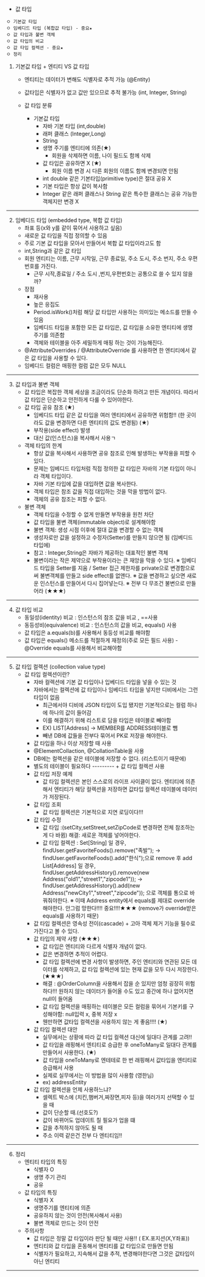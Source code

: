 + 값 타입
```
ㅇ 기본값 타입
ㅇ 임베디드 타입 (복합값 타입) - 중요★
ㅇ 값 타입과 불변 객체
ㅇ 값 타입의 비교
ㅇ 값 타입 컬렉션 - 중요★
ㅇ 정리
```
  1. 기본값 타입
    + 엔티티 VS 값 타입
      + 엔티티는 데이터가 변해도 식별자로 추적 가능 (@Entity)
      + 값타입은 식별자가 없고 값만 있으므로 추적 불가능 (int, Integer, String)
    
      + 값 타입 분류
        + 기본값 타입
          + 자바 기본 타입 (int,double)
          + 래퍼 클래스 (Integer,Long)
          + String
          + 생명 주기를 엔티티에 의존(★)
            + 회원을 삭제하면 이름, 나이 필드도 함께 삭제
          + 값 타입은 공유하면 X (★)
            + 회원 이름 변경 시 다른 회원의 이름도 함께 변경되면 안됨
          + int double 같은 기본타입(primitive type)은 절대 공유 X
          + 기본 타입은 항상 값이 복사함
          + Integer 같은 래퍼 클래스나 String 같은 특수한 클래스는 공유 가능한 객체지만 변경 X
  ---------
  2. 임베디드 타입 (embedded type, 복합 값 타입)
      + 좌표 등(x와 y를 같이 묶어서 사용하고 싶음)
      + 새로운 값 타입을 직접 정의할 수 있음
      + 주로 기본 값 타입을 모아서 만들어서 복합 값 타입이라고도 함
      + int,String과 같은 값 타입
      + 회원 엔티티는 이름, 근무 시작일, 근무 종료일, 주소 도시, 주소 번지, 주소 우편번호를 가진다.
        + 근무 시작,종료일 /  주소 도시 ,번지,우편번호는 공통으로 쓸 수 있지 않을까?
      + 장점
        + 재사용
        + 높은 응집도
        + Period.isWork()처럼 해당 값 타입만 사용하는 의미있는 메소드를 만들 수 있음
        + 임베디드 타입을 포함한 모든 값 타입은, 값 타입을 소유한 엔티티에 생명 주기를 의존함
        + 객체와 테이블을 아주 세밀하게 매핑 하는 것이 가능해진다.
      + @AttributeOverrides / @AttributeOverride 를 사용하면 한 엔티티에서 같은 값 타입을 사용할 수 있다.
      + 임베디드 컬럼은 매핑한 컬럼 값은 모두 NULL
  ---------
  3. 값 타입과 불변 객체
      + 값 타입은 복잡한 객체 세상을 조금이라도 단순화 하려고 만든 개념이다. 따라서 값 타입은 단순하고 안전하게 다룰 수 있어야한다.
      + 값 타입 공유 참조 (★)
        + 임베디드 타입 같은 값 타입을 여러 엔티티에서 공유하면 위험함!! (한 곳이라도 값을 변경하면 다른 엔티티의 값도 변경됨) (★)
        + 부작용(side effect) 발생 
        + 대신 값(인스턴스)을 복사해서 사용ㄱ
      + 객체 타입의 한계
        + 항상 값을 복사해서 사용하면 공유 참조로 인해 발생하는 부작용을 피할 수 있다.
        + 문제는 임베디드 타입처럼 직접 정의한 값 타입은 자바의 기본 타입이 아니라 객체 타입이다.
        + 자바 기본 타입에 값을 대입하면 값을 복사한다.
        + 객체 타입은 참조 값을 직접 대입하는 것을 막을 방법이 없다.
        + 객체의 공유 참조는 피할 수 없다.
      + 불변 객체
        + 객체 타입을 수정할 수 없게 만들면 부작용을 원천 차단
        + 값 타입을 불변 객체(immutable object)로 설계해야함
        + 불변 객체: 생성 시점 이후에 절대 값을 변경할 수 없는 객체
        + 생성자로만 값을 설정하고 수정자(Setter)를 만들지 않으면 됨 (임베디드 타입에)
        + 참고 : Integer,String은 자바가 제공하는 대표적인 불변 객체
        + 불변이라는 작은 제약으로 부작용이라는 큰 재앙을 막을 수 있다.
      ※ 임베디드 타입을 Setter를 지움 / Setter 접근 제한자를 private으로 변경함으로써 불변객체를 만들고 side effect를 없앤다.
      ※ 값을 변경하고 싶으면 새로운 인스턴스를 만들어서 다시 집어넣는다.
      ※ 전부 다 무조건 불변으로 만들어라 (★★★)
  ---------
  4. 값 타입 비교
      + 동일성(identity) 비교 : 인스턴스의 참조 값을 비교 , ==사용
      + 동등성비(equivalence) 비교 : 인스턴스의 값을 비교, equals() 사용
      + 값 타입은 a.equals(b)를 사용해서 동등성 비교를 해야함
      + 값 타입은 equals() 메소드를 적절하게 재정의(주로 모든 필드 사용) - @Override equals를 사용해서 비교해야함
  ---------
  5. 값 타입 컬렉션 (collection value type)
      + 값 타입 컬렉션이란? 
        + 자바 컬렉션에 기본 값 타입이나 입베디드 타입을 넣을 수 있는 것
        + 자바에서는 컬렉션에 값 타입이나 임베디드 타입을 넣지만 디비에서는 그런 타입이 없음
          + 최근에서야 디비에 JSON 타입이 도입 됐지만 기본적으로는 컬럼 하나에 하나의 값이 들어감
          + 이를 해결하기 위해 리스트로 담을 타입은 테이블로 빼야함
          + EX) LIST[Address] -> MEMBER를 ADDRESS테이블로 뺌 
          + 빼낸 DB에 값들을 전부다 묶어서 PK로 저장을 해야한다.
        + 값 타입을 하나 이상 저장할 때 사용
        + @ElementCollaction, @CollationTable을 사용
        + DB에는 컬렉션을 같은 테이블에 저장할 수 없다. (리스트이기 때문에)
        + 별도의 테이블이 필요하다
    ---------
    + 값 타입 컬렉션 사용
        + 값 타입 저장 예제
          + 값 타입 컬렉션은 본인 스스로의 라이프 사이클이 없다. 엔티티에 의존해서 엔티티가 해당 컬렉션을 저장하면 값타입 컬렉션 테이블에 데이터가 저장된다. 
        + 값 타입 조회
          + 값 타입 컬렉션은 기본적으로 지연 로딩이다!!! 
        + 값 타입 수정
          + 값 타입 :(setCity,setStreet,setZipCode로 변경하면 전체 참조하는 게 다 바뀜) 해결: 새로운 객체를 넣어야한다. 
          + 값 타입 컬렉션 : Set[String] 일 경우, findUser.getFavoriteFoods().remove("족발"); -> findUser.getFavoriteFoods().add("한식");으로 remove 후 add
                           List[Address] 일 경우, findUser.getAddressHistory().remove(new Address("old1","street1","zipcode1")); -> 
                                                  findUser.getAddressHistory().add(new Address("newCity1","street","zipcode")); 으로 객체를 통으로 바꿔줘야한다.
                            ※ 이때 Address entity에서 equals를 제대로 override해야한다. 안그럼 망한다!!!! 중요!!!!★★★ (remove가 override받은 equals를 사용하기 때문)
        + 값 타입 컬렉션은 영속성 전이(cascade) + 고아 객체 제거 기능을 필수로 가진다고 볼 수 있다.
        + 값 타입의 제약 사항 (★★★)
          + 값 타입은 엔티티와 다르게 식별자 개념이 없다.
          + 값은 변경하면 추적이 어렵다.
          + 값 타입 컬렉션에 변경 사항이 발생하면, 주인 엔티티와 연관된 모든 데이터를 삭제하고, 값 타입 컬렉션에 있는 현재 값을 모두 다시 저장한다. (★★★)
          + 해결 : @OrderColumn을 사용해서 잡을 순 있지만 엄청 굉장히 위험하다!!! 원하지 않는 데이터가 들어올 수도 있고 중간에 하나 없어지면 null이 들어옴
          + 값 타입 컬렉션을 매핑하는 테이블은 모든 컬럼을 묶어서 기본키를 구성해야함: null입력 x, 중복 저장 x 
          + 웬만하면 값타입 컬렉션을 사용하지 않는 게 좋음!!!! (★)
        + 값 타입 컬렉션 대안
          + 실무에서는 상황에 따라 값 타입 컬렉션 대신에 일대다 관계를 고려!!
          + 값 타입을 래핑해서 엔티티로 승급한 후 oneToMany로 일대다 관계를 만들어서 사용한다. (★)
          + 값 타입을 oneToMany로 엔테테로 한 번 래핑해서 값타입을 엔티티로 승급해서 사용
          + 실제로 실무에서는 이 방법을 많이 사용함 (영한님) 
          + ex) addressEntity
        + 값 타입 컬렉션을 언제 사용하느냐?
          + 셀렉트 박스에 (치킨,햄버거,짜장면,피자 등)을 여러가지 선택할 수 있을 때
          + 값이 단순할 때.(선호도?)
          + 값이 바뀌어도 업데이트 칠 필요가 업을 떄
          + 값을 추적하지 않아도 될 때
          + 주소 이력 같은건 전부 다 엔티티임!!
  ---------
  6. 정리
      + 엔티티 타입의 특징
        + 식별자 O
        + 생명 주기 관리 
        + 공유
      + 값 타입의 특징
        + 식별자 X
        + 생명주기를 엔티티에 의존
        + 공유하지 않는 것이 안전(복사해서 사용)
        + 불변 객체로 만드는 것이 안전   
      + 주의사항
        + 값 타입은 정말 값 타입이라 판단 될 때만 사용!! ( EX.포지션(X,Y좌표))
        + 엔티티와 값 타입을 혼동해서 엔티티를 값 타입으로 만들면 안됨
        + 식별자가 필요하고, 지속해서 값을 추적, 변경해야한다면 그것은 값타입이 아닌 엔티티

----------
